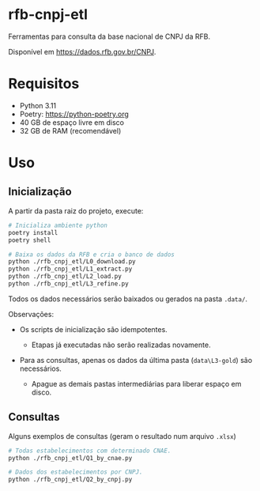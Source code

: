 # rfb-cnpj-etl

Ferramentas para consulta da base nacional de CNPJ da RFB.

Disponível em https://dados.rfb.gov.br/CNPJ.



# Requisitos

- Python 3.11 
- Poetry: https://python-poetry.org
- 40 GB de espaço livre em disco
- 32 GB de RAM (recomendável)



# Uso

## Inicialização

A partir da pasta raiz do projeto, execute:

```bash
# Inicializa ambiente python
poetry install
poetry shell

# Baixa os dados da RFB e cria o banco de dados
python ./rfb_cnpj_etl/L0_download.py
python ./rfb_cnpj_etl/L1_extract.py
python ./rfb_cnpj_etl/L2_load.py
python ./rfb_cnpj_etl/L3_refine.py
```

Todos os dados necessários serão baixados ou gerados na pasta `.data/`.

Observações:
  - Os scripts de inicialização são idempotentes. 
    - Etapas já executadas não serão realizadas novamente.

  - Para as consultas, apenas os dados da última pasta (`data\L3-gold`) são necessários. 
    - Apague as demais pastas intermediárias para liberar espaço em disco.



## Consultas

Alguns exemplos de consultas (geram o resultado num arquivo `.xlsx`)

```bash
# Todas estabelecimentos com determinado CNAE.
python ./rfb_cnpj_etl/Q1_by_cnae.py

# Dados dos estabelecimentos por CNPJ.
python ./rfb_cnpj_etl/Q2_by_cnpj.py
```
